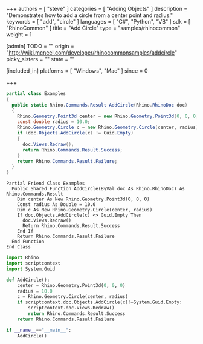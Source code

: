 +++
authors = [ "steve" ]
categories = [ "Adding Objects" ]
description = "Demonstrates how to add a circle from a center point and radius."
keywords = [ "add", "circle" ]
languages = [ "C#", "Python", "VB" ]
sdk = [ "RhinoCommon" ]
title = "Add Circle"
type = "samples/rhinocommon"
weight = 1

[admin]
TODO = ""
origin = "http://wiki.mcneel.com/developer/rhinocommonsamples/addcircle"
picky_sisters = ""
state = ""

[included_in]
platforms = [ "Windows", "Mac" ]
since = 0

+++

<div class="codetab-content" id="cs">

```cs
partial class Examples
{
  public static Rhino.Commands.Result AddCircle(Rhino.RhinoDoc doc)
  {
    Rhino.Geometry.Point3d center = new Rhino.Geometry.Point3d(0, 0, 0);
    const double radius = 10.0;
    Rhino.Geometry.Circle c = new Rhino.Geometry.Circle(center, radius);
    if (doc.Objects.AddCircle(c) != Guid.Empty)
    {
      doc.Views.Redraw();
      return Rhino.Commands.Result.Success;
    }
    return Rhino.Commands.Result.Failure;
  }
}
```

</div>


<div class="codetab-content" id="vb">

```vbnet
Partial Friend Class Examples
  Public Shared Function AddCircle(ByVal doc As Rhino.RhinoDoc) As Rhino.Commands.Result
	Dim center As New Rhino.Geometry.Point3d(0, 0, 0)
	Const radius As Double = 10.0
	Dim c As New Rhino.Geometry.Circle(center, radius)
	If doc.Objects.AddCircle(c) <> Guid.Empty Then
	  doc.Views.Redraw()
	  Return Rhino.Commands.Result.Success
	End If
	Return Rhino.Commands.Result.Failure
  End Function
End Class
```

</div>


<div class="codetab-content" id="py">

```python
import Rhino
import scriptcontext
import System.Guid

def AddCircle():
    center = Rhino.Geometry.Point3d(0, 0, 0)
    radius = 10.0
    c = Rhino.Geometry.Circle(center, radius)
    if scriptcontext.doc.Objects.AddCircle(c)!=System.Guid.Empty:
        scriptcontext.doc.Views.Redraw()
        return Rhino.Commands.Result.Success
    return Rhino.Commands.Result.Failure

if __name__=="__main__":
    AddCircle()
```

</div>
